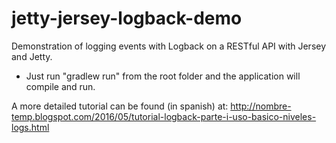 # jetty-jersey-logback-demo
Demonstration of logging events with Logback on a RESTful API with Jersey and Jetty.

- Just run "gradlew run" from the root folder and the application will compile and run.

A more detailed tutorial can be found (in spanish) at: http://nombre-temp.blogspot.com/2016/05/tutorial-logback-parte-i-uso-basico-niveles-logs.html